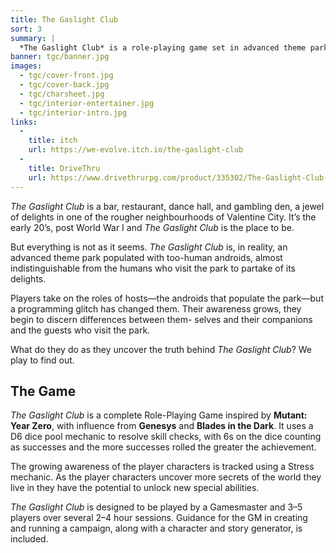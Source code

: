 ```yaml
---
title: The Gaslight Club
sort: 3
summary: |
  *The Gaslight Club* is a role-playing game set in advanced theme park with the veneer of the early 20th Century. The players take on the roles of the theme park's hosts as they attempt to uncover the true nature of the world around them.
banner: tgc/banner.jpg
images:
  - tgc/cover-front.jpg
  - tgc/cover-back.jpg
  - tgc/charsheet.jpg
  - tgc/interior-entertainer.jpg
  - tgc/interior-intro.jpg
links:
  -
    title: itch
    url: https://we-evolve.itch.io/the-gaslight-club
  -
    title: DriveThru
    url: https://www.drivethrurpg.com/product/335302/The-Gaslight-Club
---
```


*The Gaslight Club* is a bar, restaurant, dance hall, and gambling den, a jewel of delights in one of the rougher neighbourhoods of Valentine City. It’s the early 20’s, post World War I and *The Gaslight Club* is the place to be.

But everything is not as it seems. *The Gaslight Club* is, in reality, an advanced theme park populated with too-human androids, almost indistinguishable from the humans who visit the park to partake of its delights.

Players take on the roles of hosts&mdash;the androids that populate the park&mdash;but a programming glitch has changed them. Their awareness grows, they begin to discern differences between them- selves and their companions and the guests who visit the park.

What do they do as they uncover the truth behind *The Gaslight Club*? We play to find out.

## The Game

*The Gaslight Club* is a complete Role-Playing Game inspired by **Mutant: Year Zero**, with influence from **Genesys** and **Blades in the Dark**. It uses a D6 dice pool mechanic to resolve skill checks, with 6s on the dice counting as successes and the more successes rolled the greater the achievement.

The growing awareness of the player characters is tracked using a Stress mechanic. As the player characters uncover more secrets of the world they live in they have the potential to unlock new special abilities.

*The Gaslight Club* is designed to be played by a Gamesmaster and 3–5 players over several 2–4 hour sessions. Guidance for the GM in creating and running a campaign, along with a character and story generator, is included.
